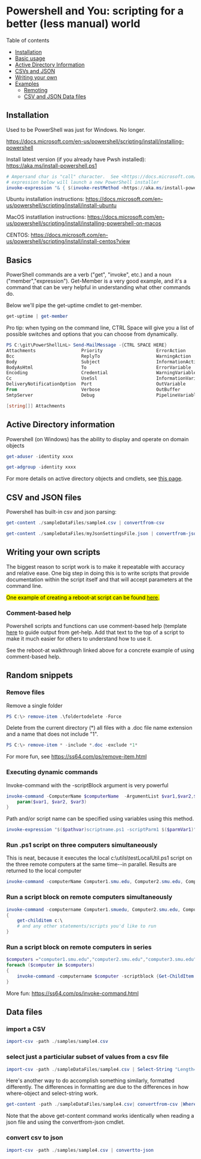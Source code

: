# Powershell and You: scripting for a better (less manual) world

Table of contents
- [Installation](#installation)
- [Basic usage](#basics)
- [Active Directory Information](#active-directory-information)
- [CSVs and JSON](#csv-and-json-files)
- [Writing your own](#writing-your-own-scripts)
- [Examples](#random-snippets)
  - [Remoting](#run-ps1-script-on-three-computers-simultaneously)
  - [CSV and JSON Data files](#data-files)

## Installation

Used to be PowerShell was just for Windows.  No longer.

<https://docs.microsoft.com/en-us/powershell/scripting/install/installing-powershell>

Install latest version (if you already have Pwsh installed):
<https://aka.ms/install-powershell.ps1>

```powershell
# Ampersand char is "call" character.  See <https://docs.microsoft.com/en-us/powershell/module/microsoft.powershell.core/about/about_operators?view=powershell-7.1#call-operator->
# expression below will launch a new PowerShell installer
invoke-expression "& { $(invoke-restMethod <https://aka.ms/install-powershell.ps1>) } -UseMSI"
```

Ubuntu installation instructions: <https://docs.microsoft.com/en-us/powershell/scripting/install/install-ubuntu>

MacOS instatllation instructions:  <https://docs.microsoft.com/en-us/powershell/scripting/install/installing-powershell-on-macos>

CENTOS:  <https://docs.microsoft.com/en-us/powershell/scripting/install/install-centos?view>

## Basics

PowerShell commands are a verb ("get", "invoke", etc.) and a noun ("member","expression").
Get-Member is a very good example, and it's a command that can be very helpful in understanding what other commands do.

Below we'll pipe the get-uptime cmdlet to get-member.

```powershell
get-uptime | get-member 
```

Pro tip: when typing on the command line, CTRL Space will give you a list of possible switches and options that you can choose from dynamically.

```powershell
PS C:\git\PowerShellLnL> Send-MailMessage -{CTRL SPACE HERE}
Attachments                 Priority                    ErrorAction
Bcc                         ReplyTo                     WarningAction
Body                        Subject                     InformationAction
BodyAsHtml                  To                          ErrorVariable
Encoding                    Credential                  WarningVariable
Cc                          UseSsl                      InformationVariable
DeliveryNotificationOption  Port                        OutVariable
From                        Verbose                     OutBuffer
SmtpServer                  Debug                       PipelineVariable

[string[]] Attachments
```

## Active Directory information

Powershell (on Windows) has the ability to display and operate on domain objects

```powershell
get-aduser -identity xxxx 
```

```powershell
get-adgroup -identity xxxx
```

For more details on active directory objects and cmdlets, see [this page](./AD.md).

## CSV and JSON files

Powershell has built-in csv and json parsing:

```powershell
get-content ./sampleDataFiles/sample4.csv | convertfrom-csv
```

```powershell
get-content ./sampleDataFiles/myJsonSettingsFile.json | convertfrom-json
```

## Writing your own scripts

The biggest reason to script work is to make it repeatable with accuracy and relative ease.
One big step in doing this is to write scripts that provide documentation within the script itself and that will accept parameters at the command line.

<mark>One example of creating a reboot-at script can be found [here](./examples/reboot-at.md).</mark>

### Comment-based help

Powershell scripts and functions can use comment-based help (template [here](./comment-based-help.txt) to guide output from get-help.  Add that text to the top of a script to make it much easier for others to understand how to use it.

See the reboot-at walkthrough linked above for a concrete example of using comment-based help.

## Random snippets

### Remove files

Remove a single folder

```powershell
PS C:\> remove-item .\foldertodelete -Force
```

Delete from the current directory (*) all files with a .doc file name extension and a name that does not include "1".

```powershell
PS C:\> remove-item * -include *.doc -exclude *1*
```

For more fun, see <https://ss64.com/ps/remove-item.html>

### Executing dynamic commands

Invoke-command with the -scriptBlock argument is very powerful

```powershell
invoke-command -ComputerName $computerName  -ArgumentList $var1,$var2,$var3 -ScriptBlock {cmdlet-or-function-name -param $var1 -param2 $var2 -param3 $var3
    param($var1, $var2, $var3)
}
```

Path and/or script name can be specified using variables using this method.

```powershell
invoke-expression "$($pathvar)scriptname.ps1 -scriptParm1 $($parmVar1)"
```

### Run .ps1 script on three computers simultaneously

This is neat, because it executes the local c:\utils\testLocalUtil.ps1 script on the three remote computers at the same time--in parallel. Results are returned to the local computer

```powershell
invoke-command -computerName Computer1.smu.edu, Computer2.smu.edu, Computer3.smu.edu -filePath c:\utils\testLocalUtil.ps1
```

### Run a script block on remote computers simultaneously

```powershell
invoke-command -computername Computer1.smuedu, Computer2.smu.edu, Computer3.smu.edu -scriptBlock 
{    
    get-childitem c:\ 
    # and any other statements/scripts you'd like to run 
}
```

### Run a script block on remote computers in series

```powershell
$computers ="computer1.smu.edu","computer2.smu.edu","computer3.smu.edu"
foreach ($computer in $computers)
{
    invoke-command -computername $computer -scriptblock {Get-ChildItem -Path c:\test -recurse -Include *.txt -Exclude *.exe |Where-Object { $_.CreationTime -lt (Get-Date).AddDays(-30) }| remove-item}
}
```

More fun:  <https://ss64.com/ps/invoke-command.html>

## Data files

### import a CSV

```powershell
import-csv -path ./samples/sample4.csv 
```

### select just a particiular subset of values from a csv file

```powershell
import-csv -path ./sampleDataFiles/sample4.csv | Select-String "Length=29"
```

Here's another way to do accomplish something similarly, formatted differently. The differences in formatting are due to the differences in how where-object and select-string work.  

```powershell
get-content -path ./sampleDataFiles/sample4.csv| convertfrom-csv |Where-Object "Game Length" -eq 78
```

Note that the above get-content command works identically when reading a json file and using the convertfrom-json cmdlet.

### convert csv to json

```powershell
import-csv -path ./samples/sample4.csv | convertto-json
```
